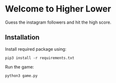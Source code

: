 # Welcome to Higher Lower

Guess the instagram followers and hit the high score.

## Installation

Install required package using:

`pip3 install -r requirements.txt`

Run the game:

`python3 game.py`
